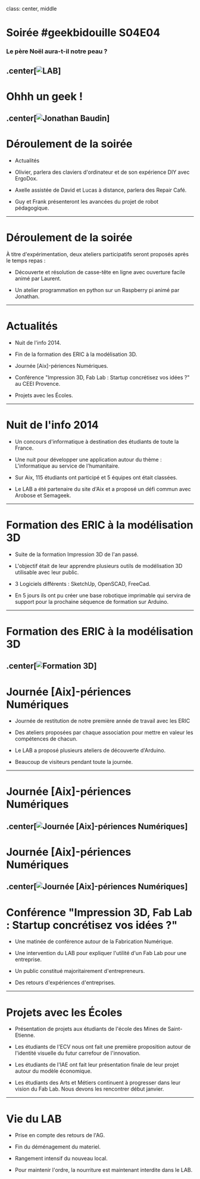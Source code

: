 class: center, middle

# Soirée #geekbidouille S04E04
### Le père Noël aura-t-il notre peau ?
.center[![LAB](logo.png)]
---

# Ohhh un geek !
.center[![Jonathan Baudin](geek.png)]
---

# Déroulement de la soirée

- Actualités

- Olivier, parlera des claviers d'ordinateur et de son expérience DIY avec ErgoDox.

- Axelle assistée de David et Lucas à distance, parlera des Repair Café.

- Guy et Frank présenteront les avancées du projet de robot pédagogique.
---

# Déroulement de la soirée
À titre d'expérimentation, deux ateliers participatifs seront proposés après le temps repas : 

- Découverte et résolution de casse-tête en ligne avec ouverture facile animé par Laurent.

- Un atelier programmation en python sur un Raspberry pi animé par Jonathan.
---

# Actualités

- Nuit de l'info 2014.

- Fin de la formation des ERIC à la modélisation 3D.

- Journée [Aix]-périences Numériques.

- Conférence "Impression 3D, Fab Lab : Startup concrétisez vos idées ?" au CEEI Provence.

- Projets avec les Écoles.
---

# Nuit de l'info 2014

- Un concours d'informatique à destination des étudiants de toute la France.

- Une nuit pour développer une application autour du thème : L'informatique au service de l'humanitaire.

- Sur Aix, 115 étudiants ont participé et 5 équipes ont était classées.

- Le LAB a été partenaire du site d'Aix et a proposé un défi commun avec Arobose et Semageek.
---

# Formation des ERIC à la modélisation 3D

- Suite de la formation Impression 3D de l'an passé.

- L'objectif était de leur apprendre plusieurs outils de modélisation 3D utilisable avec leur public.

- 3 Logiciels différents : SketchUp, OpenSCAD, FreeCad.

- En 5 jours ils ont pu créer une base robotique imprimable qui servira de support pour la prochaine séquence de formation sur Arduino.
---

# Formation des ERIC à la modélisation 3D

.center[![Formation 3D](guytou.jpg)]
---

# Journée [Aix]-périences Numériques
- Journée de restitution de notre première année de travail avec les ERIC

- Des ateliers proposées par chaque association pour mettre en valeur les compétences de chacun.

- Le LAB a proposé plusieurs ateliers de découverte d'Arduino.

- Beaucoup de visiteurs pendant toute la journée.
---

# Journée [Aix]-périences Numériques

.center[![Journée [Aix]-périences Numériques](ecv.jpg)]
---

# Journée [Aix]-périences Numériques

.center[![Journée [Aix]-périences Numériques](makey.jpg)]
---


# Conférence "Impression 3D, Fab Lab : Startup concrétisez vos idées ?"

 - Une matinée de conférence autour de la Fabrication Numérique.

 - Une intervention du LAB pour expliquer l'utilité d'un Fab Lab pour une entreprise.

 - Un public constitué majoritairement d'entrepreneurs.

 - Des retours d'expériences d'entreprises.
---


# Projets avec les Écoles
- Présentation de projets aux étudiants de l'école des Mines de Saint-Etienne.

- Les étudiants de l'ECV nous ont fait une première proposition autour de l'identité visuelle du futur carrefour de l'innovation.

- Les étudiants de l'IAE ont fait leur présentation finale de leur projet autour du modèle économique.

- Les étudiants des Arts et Métiers continuent à progresser dans leur vision du Fab Lab. Nous devons les rencontrer début janvier.
---

# Vie du LAB

- Prise en compte des retours de l'AG.

- Fin du déménagement du materiel.

- Rangement intensif du nouveau local.

- Pour maintenir l'ordre, la nourriture est maintenant interdite dans le LAB.
